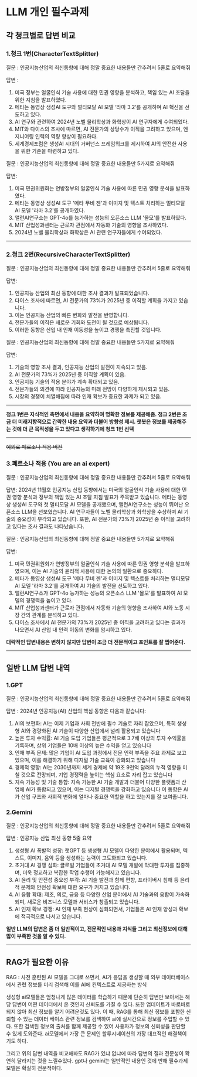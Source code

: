 # LLM 개인 필수과제 

## 각 청크별로 답변 비교 

### 1.청크 1번(CharacterTextSplitter)
질문 : 인공지능산업의 최신동향에 대해 정말 중요한 내용들만 간추려서 5줄로 요약해줘

답변 : 
1. 미국 정부는 얼굴인식 기술 사용에 대한 민권 영향을 분석하고, 책임 있는 AI 조달을 위한 지침을 발표하였다.  
2. 메타는 동영상 생성AI 도구와 멀티모달 AI 모델 ‘라마 3.2’를 공개하며 AI 혁신을 선도하고 있다.  
3. AI 연구와 관련하여 2024년 노벨 물리학상과 화학상이 AI 연구자에게 수여되었다.  
4. MIT와 다이스의 조사에 따르면, AI 전문가의 상당수가 이직을 고려하고 있으며, 엔지니어링 인력의 역량 향상이 필요하다.  
5. 세계경제포럼은 생성AI 시대의 거버넌스 프레임워크를 제시하여 AI의 안전한 사용을 위한 기준을 마련하고 있다.

질문 : 인공지능산업의 최신동향에 대해 정말 중요한 내용들만 5가지로 요약해줘

답변:
1. 미국 민권위원회는 연방정부의 얼굴인식 기술 사용에 따른 민권 영향 분석을 발표하였다.
2. 메타는 동영상 생성AI 도구 '메타 무비 젠'과 이미지 및 텍스트 처리하는 멀티모달 AI 모델 '라마 3.2'를 공개하였다.
3. 앨런AI연구소는 GPT-4o를 능가하는 성능의 오픈소스 LLM '몰모'를 발표하였다.
4. MIT 산업성과센터는 근로자 관점에서 자동화 기술의 영향을 조사하였다.
5. 2024년 노벨 물리학상과 화학상은 AI 관련 연구자들에게 수여되었다.

- - - - - - - - - - - 

### 2.청크 2번(RecursiveCharacterTextSplitter)
질문 : 인공지능산업의 최신동향에 대해 정말 중요한 내용들만 간추려서 5줄로 요약해줘

답변:
1. 인공지능 산업의 최신 동향에 대한 조사 결과가 발표되었습니다.  
2. 다이스 조사에 따르면, AI 전문가의 73%가 2025년 중 이직할 계획을 가지고 있습니다.  
3. 이는 인공지능 산업의 빠른 변화와 발전을 반영합니다.  
4. 전문가들의 이직은 새로운 기회와 도전이 될 것으로 예상됩니다.  
5. 이러한 동향은 산업 내 인재 이동성을 높이고 경쟁을 촉진할 것입니다.

질문 : 인공지능산업의 최신동향에 대해 정말 중요한 내용들만 5가지로 요약해줘

답변:
1. 기술의 영향 조사 결과, 인공지능 산업의 발전이 지속되고 있음.
2. AI 전문가의 73%가 2025년 중 이직할 계획이 있음.
3. 인공지능 기술의 적용 분야가 계속 확대되고 있음.
4. 전문가들의 의견에 따라 인공지능의 미래 전망이 다양하게 제시되고 있음.
5. 시장의 경쟁이 치열해짐에 따라 인재 확보가 중요한 과제가 되고 있음.

- - - - - - - - - -

**청크 1번은 지식적인 측면에서 내용을 요약하여 명확한 정보를 제공해줌.
청크 2번은 조금 더 미래지향적으로 간략한 내용 요약과 더불어 방향성 제시.
챗봇은 정보를 제공해주는 것에 더 큰 목적성을 두고 있다고 생각하기에 청크 1번 선택**


- - - - - - - 

~~예외로 페르소나 적용 버전~~

### 3.페르소나 적용 (You are an ai expert)

질문 : 인공지능산업의 최신동향에 대해 정말 중요한 내용들만 간추려서 5줄로 요약해줘

답변:
2024년 11월호 인공지능 산업 동향에서는 미국의 얼굴인식 기술 사용에 대한 민권 영향 분석과 정부의 책임 있는 AI 조달 지침 발표가 주목받고 있습니다. 메타는 동영상 생성AI 도구와 첫 멀티모달 AI 모델을 공개했으며, 앨런AI연구소는 성능이 뛰어난 오픈소스 LLM을 선보였습니다. AI 연구자들이 노벨 물리학상과 화학상을 수상하며 AI 기술의 중요성이 부각되고 있습니다. 또한, AI 전문가의 73%가 2025년 중 이직을 고려하고 있다는 조사 결과도 나타났습니다.

질문 : 인공지능산업의 최신동향에 대해 정말 중요한 내용들만 5가지로 요약해줘

답변:
1. 미국 민권위원회가 연방정부의 얼굴인식 기술 사용에 따른 민권 영향 분석을 발표하였으며, 이는 AI 기술의 윤리적 사용에 대한 논의의 일환으로 중요하다.
2. 메타가 동영상 생성AI 도구 '메타 무비 젠'과 이미지 및 텍스트를 처리하는 멀티모달 AI 모델 '라마 3.2'를 공개하여 AI 기술의 발전을 선도하고 있다.
3. 앨런AI연구소가 GPT-4o 능가하는 성능의 오픈소스 LLM '몰모'를 발표하여 AI 모델의 경쟁력을 높이고 있다.
4. MIT 산업성과센터가 근로자 관점에서 자동화 기술의 영향을 조사하여 AI와 노동 시장 간의 관계를 분석하고 있다.
5. 다이스 조사에서 AI 전문가의 73%가 2025년 중 이직을 고려하고 있다는 결과가 나오면서 AI 산업 내 인력 이동의 변화를 암시하고 있다.


**대략적인 답변내용은 변하지 않지만 답변이 조금 더 전문적이고 포인트를 잘 찝어준다.**

- - - - - - - - 

## 일반 LLM 답변 내역

### 1.GPT

질문 : 인공지능산업의 최신동향에 대해 정말 중요한 내용들만 간추려서 5줄로 요약해줘

답변 :
2024년 인공지능(AI) 산업의 핵심 동향은 다음과 같습니다:
1. AI의 보편화: AI는 이제 기업과 사회 전반에 필수 기술로 자리 잡았으며, 특히 생성형 AI와 경량화된 AI 기술이 다양한 산업에서 널리 활용되고 있습니다 
2. 높은 투자 수익률: AI 기술 도입 기업들은 평균적으로 3.7배 이상의 투자 수익률을 기록하며, 상위 기업들은 10배 이상의 높은 수익을 얻고 있습니다 
3. 인재 부족 문제: 많은 기업이 AI 도입 과정에서 전문 인력 부족을 주요 과제로 보고 있으며, 이를 해결하기 위해 디지털 기술 교육이 강화되고 있습니다 
4. 경제적 영향: AI는 2030년까지 세계 경제에 약 19조 9천억 달러의 누적 영향을 미칠 것으로 전망되며, 기업 경쟁력을 높이는 핵심 요소로 자리 잡고 있습니다 
5. 지속 가능성 및 기술 통합: 지속 가능한 AI 기술 개발과 더불어 다양한 플랫폼과 산업에 AI가 통합되고 있으며, 이는 디지털 경쟁력을 강화하고 있습니다 
이 동향은 AI가 산업 구조와 사회적 변화에 얼마나 중요한 역할을 하고 있는지를 잘 보여줍니다.



### 2.Gemini

질문 : 인공지능산업의 최신동향에 대해 정말 중요한 내용들만 간추려서 5줄로 요약해줘

답변 :
인공지능 산업 최신 동향 5줄 요약
1. 생성형 AI 폭발적 성장: 챗GPT 등 생성형 AI 모델이 다양한 분야에서 활용되며, 텍스트, 이미지, 음악 등을 생성하는 능력이 고도화되고 있습니다.
2. 초거대 AI 경쟁 심화: 글로벌 기업들이 초거대 AI 모델 개발에 막대한 투자를 집중하며, 더욱 정교하고 복잡한 작업 수행이 가능해지고 있습니다.
3. AI 윤리 및 안전성 중요성 부각: AI 기술 발전과 함께 편향, 프라이버시 침해 등 윤리적 문제와 안전성 확보에 대한 요구가 커지고 있습니다.
4. AI 융합 확대: 제조, 의료, 금융 등 다양한 산업 분야에서 AI 기술과의 융합이 가속화되며, 새로운 비즈니스 모델과 서비스가 창출되고 있습니다.
5. AI 인재 확보 경쟁: AI 인재 부족 현상이 심화되면서, 기업들은 AI 인재 양성과 확보에 적극적으로 나서고 있습니다.


**일반 LLM의 답변은 좀 더 일반적이고, 전문적인 내용과 지식들 그리고 최신정보에 대해 많이 부족한 것을 알 수 있다.** 

- - - - - - - 

## RAG가 필요한 이유
RAG : 사전 훈련된 AI 모델을 그대로 쓰면서, AI가 응답을 생성할 때 외부 데이터베이스에서 관련 정보를 미리 검색해 이를 AI에 컨텍스트로 제공하는 방식

생성형 ai모델들은 엄청나게 많은 데이터를 학습하기 때문에 단순히 답변만 보아서는 해당 답변이 어떤 데이터에서 온 것인지 신뢰도를 가질 수 없다. 또한 업데이트가 바로바로 되지 않아 최신 정보를 알기 어려운것도 있다. 이 때, RAG를 통해 최신 정보를 포함한 신뢰할 수 있는 데이터 베이스 관련 정보를 검색하여 ai에 실시간으로 정보를 주입할 수 있다. 또한 검색된 정보의 출처를 함께 제공할 수 있어 사용자가 정보의 신뢰성을 판단할 수 있게 도와준다. 
ai모델에서 가장 큰 문제인 할루시네이션의 가장 대표적인 해결책이기도 하다. 

그리고 위의 답변 내역을 비교해봐도 RAG가 있냐 없냐에 따라 답변의 질과 전문성이 확연히 달라지는 것을 느낄수있다. gpt나 gemini는 일반적인 내용인 것에 반해 필수과제 모델은 확실히 전문적이다. 